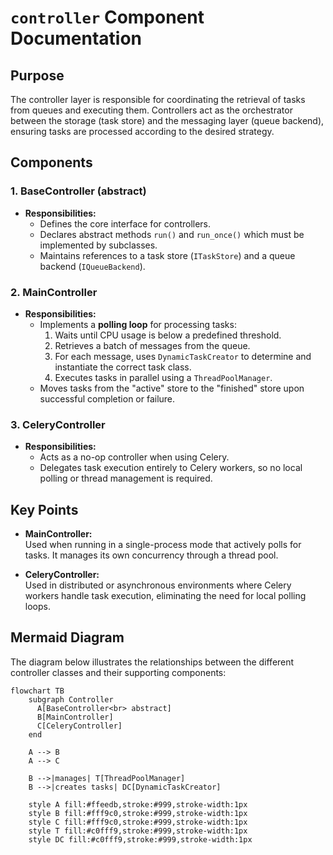 # `controller` Component Documentation

## Purpose

The controller layer is responsible for coordinating the retrieval of tasks from queues and executing them. Controllers act as the orchestrator between the storage (task store) and the messaging layer (queue backend), ensuring tasks are processed according to the desired strategy.

## Components

### 1. BaseController (abstract)

- **Responsibilities:**
  - Defines the core interface for controllers.
  - Declares abstract methods `run()` and `run_once()` which must be implemented by subclasses.
  - Maintains references to a task store (`ITaskStore`) and a queue backend (`IQueueBackend`).

### 2. MainController

- **Responsibilities:**
  - Implements a **polling loop** for processing tasks:
    1. Waits until CPU usage is below a predefined threshold.
    2. Retrieves a batch of messages from the queue.
    3. For each message, uses `DynamicTaskCreator` to determine and instantiate the correct task class.
    4. Executes tasks in parallel using a `ThreadPoolManager`.
  - Moves tasks from the "active" store to the "finished" store upon successful completion or failure.

### 3. CeleryController

- **Responsibilities:**
  - Acts as a no-op controller when using Celery.
  - Delegates task execution entirely to Celery workers, so no local polling or thread management is required.

## Key Points

- **MainController:**  
  Used when running in a single-process mode that actively polls for tasks. It manages its own concurrency through a thread pool.
  
- **CeleryController:**  
  Used in distributed or asynchronous environments where Celery workers handle task execution, eliminating the need for local polling loops.

## Mermaid Diagram

The diagram below illustrates the relationships between the different controller classes and their supporting components:

```mermaid
flowchart TB
    subgraph Controller
      A[BaseController<br> abstract]
      B[MainController]
      C[CeleryController]
    end

    A --> B
    A --> C

    B -->|manages| T[ThreadPoolManager]
    B -->|creates tasks| DC[DynamicTaskCreator]

    style A fill:#ffeedb,stroke:#999,stroke-width:1px
    style B fill:#fff9c0,stroke:#999,stroke-width:1px
    style C fill:#fff9c0,stroke:#999,stroke-width:1px
    style T fill:#c0fff9,stroke:#999,stroke-width:1px
    style DC fill:#c0fff9,stroke:#999,stroke-width:1px

